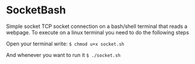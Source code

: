 # SocketBash
Simple socket TCP socket connection on a bash/shell terminal that reads a webpage.
To execute on a linux terminal you need to do the following steps

Open your terminal write:
`$ chmod u+x socket.sh`

And whenever you want to run it
`$ ./socket.sh`
